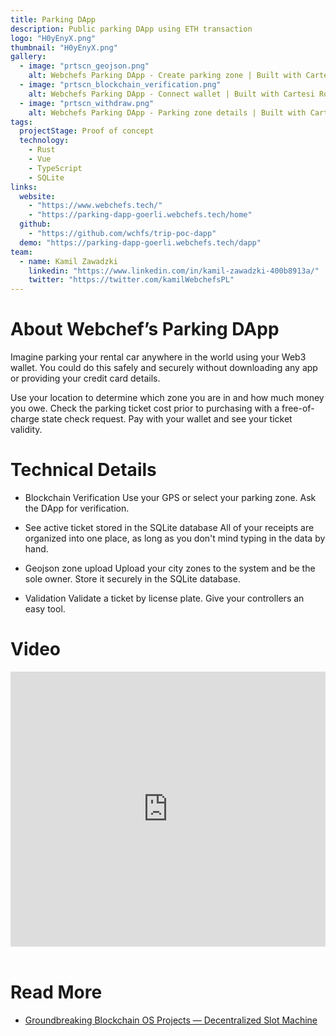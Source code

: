 ```yaml
---
title: Parking DApp
description: Public parking DApp using ETH transaction
logo: "H0yEnyX.png"
thumbnail: "H0yEnyX.png"
gallery:
  - image: "prtscn_geojson.png"
    alt: Webchefs Parking DApp - Create parking zone | Built with Cartesi Rollups
  - image: "prtscn_blockchain_verification.png"
    alt: Webchefs Parking DApp - Connect wallet | Built with Cartesi Rollups
  - image: "prtscn_withdraw.png"
    alt: Webchefs Parking DApp - Parking zone details | Built with Cartesi Rollups
tags:
  projectStage: Proof of concept
  technology:
    - Rust
    - Vue
    - TypeScript
    - SQLite
links:
  website:
    - "https://www.webchefs.tech/"
    - "https://parking-dapp-goerli.webchefs.tech/home"
  github:
    - "https://github.com/wchfs/trip-poc-dapp"
  demo: "https://parking-dapp-goerli.webchefs.tech/dapp"
team:
  - name: Kamil Zawadzki
    linkedin: "https://www.linkedin.com/in/kamil-zawadzki-400b8913a/"
    twitter: "https://twitter.com/kamilWebchefsPL"
---
```


# About Webchef’s Parking DApp

Imagine parking your rental car anywhere in the world using your Web3 wallet. You could do this safely and securely without downloading any app or providing your credit card details.

Use your location to determine which zone you are in and how much money you owe. Check the parking ticket cost prior to purchasing with a free-of-charge state check request. Pay with your wallet and see your ticket validity.

# Technical Details

- Blockchain Verification
  Use your GPS or select your parking zone. Ask the DApp for verification.

- See active ticket stored in the SQLite database
  All of your receipts are organized into one place, as long as you don't mind typing in the data by hand.

- Geojson zone upload
  Upload your city zones to the system and be the sole owner. Store it securely in the SQLite database.

- Validation
  Validate a ticket by license plate. Give your controllers an easy tool.

# Video

<iframe width="100%" height="440" src="https://www.youtube.com/embed/t_xAUGkWf-E" title="YouTube video player" frameborder="0" allow="accelerometer; autoplay; clipboard-write; encrypted-media; gyroscope; picture-in-picture; web-share" allowfullscreen></iframe>

<br/>
<br/>

# Read More

- [Groundbreaking Blockchain OS Projects — Decentralized Slot Machine](https://medium.com/cartesi/groundbreaking-blockchain-os-projects-webchefs-378f516cc3ea)

